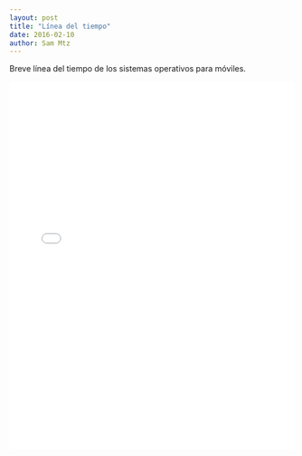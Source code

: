 ```yaml
---
layout: post
title: "Línea del tiempo"
date: 2016-02-10
author: Sam Mtz
---
```

<p class="flow-text">Breve línea del tiempo de los sistemas operativos para móviles. </p>
<iframe src='//cdn.knightlab.com/libs/timeline3/latest/embed/index.html?source=17Bhea0CPVIx7hiIRh3CVyjAUlIU2r728QuLhoFp4Hs8&font=Default&lang=en&initial_zoom=2&height=650' width='100%' height='650' frameborder='0'></iframe>
